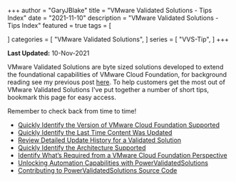 +++
author = "GaryJBlake"
title = "VMware Validated Solutions - Tips Index"
date = "2021-11-10"
description = "VMware Validated Solutions - Tips Index"
featured = true
tags = [

]
categories = [
    "VMware Validated Solutions",
]
series = [
    "VVS-Tip",
]
+++

**Last Updated:** 10-Nov-2021

VMware Validated Solutions are byte sized solutions developed to extend the foundational capabilities of VMware Cloud Foundation, for background reading see my previous post [here](http://my-cloudy-world.com/2021/08/24/introducing-vmware-validated-solutions/). To help customers get the most out of VMware Validated Solutions I've put together a number of short tips, bookmark this page for easy access.

Remember to check back from time to time!

* [Quickly Identify the Version of VMware Cloud Foundation Supported](/post/vvs-tips/vvs-tip-01)
* [Quickly Identify the Last Time Content Was Updated](/post/vvs-tips/vvs-tip-02)
* [Review Detailed Update History for a Validated Solution](/post/vvs-tips/vvs-tip-03)
* [Quickly Identify the Architecture Supported](/post/vvs-tips/vvs-tip-04)
* [Identify What’s Required from a VMware Cloud Foundation Perspective](/post/vvs-tips/vvs-tip-05)
* [Unlocking Automation Capabilities with PowerValidatedSolutions](/post/vvs-tips/vvs-tip-06)
* [Contributing to PowerValidatedSolutions Source Code](/post/vvs-tips/vvs-tip-07)